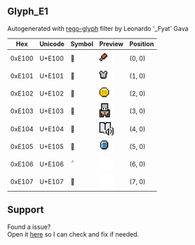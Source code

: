 
## Glyph_E1
Autogenerated with [rego-glyph](https://github.com/llgava/regolith-filters/tree/main/rego-glyph) filter by Leonardo '_Fyat' Gava

| Hex | Unicode | Symbol | Preview | Position |
|-----|-----|-----|-----|-----|
| 0xE100 | U+E100 | &#57600; | ![preview_0](.github/assets/preview_0.png) | (0, 0) |
| 0xE101 | U+E101 | &#57601; | ![preview_1](.github/assets/preview_1.png) | (1, 0) |
| 0xE102 | U+E102 | &#57602; | ![preview_2](.github/assets/preview_2.png) | (2, 0) |
| 0xE103 | U+E103 | &#57603; | ![preview_3](.github/assets/preview_3.png) | (3, 0) |
| 0xE104 | U+E104 | &#57604; | ![preview_4](.github/assets/preview_4.png) | (4, 0) |
| 0xE105 | U+E105 | &#57605; | ![preview_5](.github/assets/preview_5.png) | (5, 0) |
| 0xE106 | U+E106 | &#57606; | ![preview_6](.github/assets/preview_6.png) | (6, 0) |
| 0xE107 | U+E107 | &#57607; | ![preview_7](.github/assets/preview_7.png) | (7, 0) |


## Support
Found a issue?<br />
Open it [here](https://github.com/llgava/regolith-filters/issues) so I can check and fix if needed.
